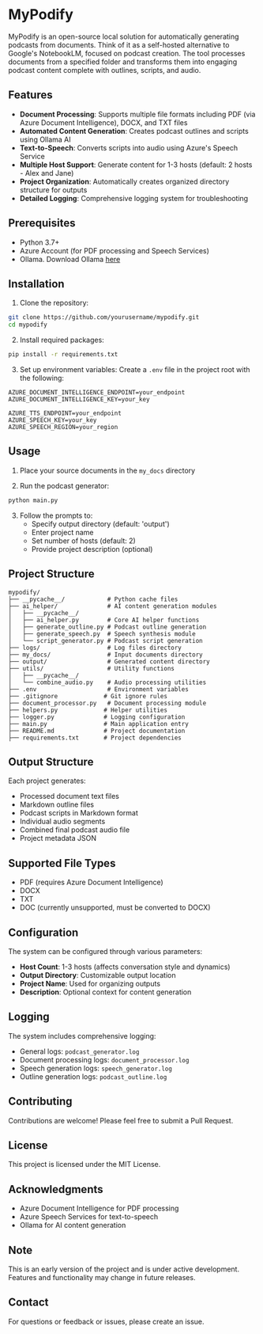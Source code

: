 # MyPodify

MyPodify is an open-source local solution for automatically generating podcasts from documents. Think of it as a self-hosted alternative to Google's NotebookLM, focused on podcast creation. The tool processes documents from a specified folder and transforms them into engaging podcast content complete with outlines, scripts, and audio.

## Features

- **Document Processing**: Supports multiple file formats including PDF (via Azure Document Intelligence), DOCX, and TXT files
- **Automated Content Generation**: Creates podcast outlines and scripts using Ollama AI
- **Text-to-Speech**: Converts scripts into audio using Azure's Speech Service
- **Multiple Host Support**: Generate content for 1-3 hosts (default: 2 hosts - Alex and Jane)
- **Project Organization**: Automatically creates organized directory structure for outputs
- **Detailed Logging**: Comprehensive logging system for troubleshooting

## Prerequisites

- Python 3.7+
- Azure Account (for PDF processing and Speech Services)
- Ollama. Download Ollama [here](http://ollama.com)

## Installation

1. Clone the repository:
```bash
git clone https://github.com/yourusername/mypodify.git
cd mypodify
```

2. Install required packages:
```bash
pip install -r requirements.txt
```

3. Set up environment variables:
Create a `.env` file in the project root with the following:
```env
AZURE_DOCUMENT_INTELLIGENCE_ENDPOINT=your_endpoint
AZURE_DOCUMENT_INTELLIGENCE_KEY=your_key

AZURE_TTS_ENDPOINT=your_endpoint
AZURE_SPEECH_KEY=your_key
AZURE_SPEECH_REGION=your_region
```

## Usage

1. Place your source documents in the `my_docs` directory

2. Run the podcast generator:
```bash
python main.py
```

3. Follow the prompts to:
   - Specify output directory (default: 'output')
   - Enter project name
   - Set number of hosts (default: 2)
   - Provide project description (optional)

## Project Structure

```
mypodify/
├── __pycache__/            # Python cache files
├── ai_helper/              # AI content generation modules
│   ├── __pycache__/
│   ├── ai_helper.py        # Core AI helper functions
│   ├── generate_outline.py # Podcast outline generation
│   ├── generate_speech.py  # Speech synthesis module
│   └── script_generator.py # Podcast script generation
├── logs/                   # Log files directory
├── my_docs/                # Input documents directory
├── output/                 # Generated content directory
├── utils/                  # Utility functions
│   ├── __pycache__/
│   └── combine_audio.py    # Audio processing utilities
├── .env                    # Environment variables
├── .gitignore             # Git ignore rules
├── document_processor.py   # Document processing module
├── helpers.py             # Helper utilities
├── logger.py              # Logging configuration
├── main.py                # Main application entry
├── README.md              # Project documentation
├── requirements.txt       # Project dependencies
```

## Output Structure

Each project generates:
- Processed document text files
- Markdown outline files
- Podcast scripts in Markdown format
- Individual audio segments
- Combined final podcast audio file
- Project metadata JSON

## Supported File Types

- PDF (requires Azure Document Intelligence)
- DOCX
- TXT
- DOC (currently unsupported, must be converted to DOCX)

## Configuration

The system can be configured through various parameters:

- **Host Count**: 1-3 hosts (affects conversation style and dynamics)
- **Output Directory**: Customizable output location
- **Project Name**: Used for organizing outputs
- **Description**: Optional context for content generation

## Logging

The system includes comprehensive logging:
- General logs: `podcast_generator.log`
- Document processing logs: `document_processor.log`
- Speech generation logs: `speech_generator.log`
- Outline generation logs: `podcast_outline.log`

## Contributing

Contributions are welcome! Please feel free to submit a Pull Request.

## License

This project is licensed under the MIT License.

## Acknowledgments

- Azure Document Intelligence for PDF processing
- Azure Speech Services for text-to-speech
- Ollama for AI content generation

## Note

This is an early version of the project and is under active development. Features and functionality may change in future releases.

## Contact

For questions or feedback or issues, please create an issue.
